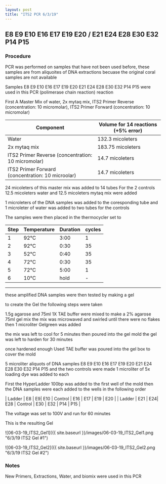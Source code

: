 ```yaml
---
layout: post
title: "ITS2 PCR 6/3/19"
---
```


##  E8 E9 E10 E16 E17 E19 E20 / E21 E24 E28 E30 E32 P14 P15

### Procedure

PCR was performed on samples that have not been used before, these samples are from aliquoites of DNA extractions becuase the original coral samples are not available

Samples E8 E9 E10 E16 E17 E19 E20 E21 E24 E28 E30 E32 P14 P15 were used in this PCR (polimerase chain reaction) reaction 

First A Master Mix of water, 2x mytaq mix, ITS2 Primer Reverse (concentration: 10 micromolar), ITS2 Primer Forward (concentration: 10 micromolar)

Component| Volume for 14 reactions (+5% error)|
|---------|---------------------------|
|Water| 132.3 micoleters|
|2x mytaq mix| 183.75 micoleters|
|ITS2 Primer Reverse (concentration: 10 micromolar)| 14.7 micoleters|
|ITS2 Primer Forward (concentration: 10 microolar)| 14.7 micoleters|

24 micoleters of this master mix was added to 14 tubes 
For the 2 controls 12.5 micoleters water and 12.5 micoleters mytaq mix were added

1 microleters of the DNA samples was added to the coresponding tube
and 1 microleter of water was added to two tubes for the controls

The samples were then placed in the thermocycler set to 

|Step|Temperature|Duration|cycles|
|----|-------|--------|-------|
|1|92°C|3:00|1|
|2|92°C|0:30|35|
|3|52°C|0:40|35|
|4|72°C|0:30|35|
|5|72°C|5:00|1|
|6|10°C|hold|-|

___________

these amplified DNA samples were then tested by making a gel

to create the Gel the following steps were taken 

1.5g agarose and 75ml 1X TAE buffer were mixed to make a 2% agarose 75ml gel mix 
the mix was microwaved and swirled until there were no flakes 
then 1 microliter Gelgreen was added

the mix was left to cool for 5 minutes then poured into the gel mold
the gel was left to harden for 30 minutes 

once hardened enough Used TAE buffer was poured into the gel box to cover the mold

5 microliter aliquots of DNA samples E8 E9 E10 E16 E17 E19 E20 E21 E24 E28 E30 E32 P14 P15 and the two controls were made 
1 microliter of 5x loading dye was added to each

First the HyperLadder 100bp was added to the first well of the mold 
then the DNA samples were each added to the wells in the following order 

| Ladder | E8 | E9| E10 | Control | E16 | E17 | E19 | E20 |
| Ladder | E21 | E24| E28 | Control | E30 | E32 | P14 | P15 |

The voltage was set to 100V and run for 60 minutes


This is the resulting Gel

![06-03-19_ITS2_Gel1]({{ site.baseurl }}/images/06-03-19_ITS2_Gel1.png "6/3/19 ITS2 Gel #1")

![06-03-19_ITS2_Gel2]({{ site.baseurl }}/images/06-03-19_ITS2_Gel2.png "6/3/19 ITS2 Gel #2")

### Notes
New Primers, Extractions, Water, and biomix were used in this PCR

